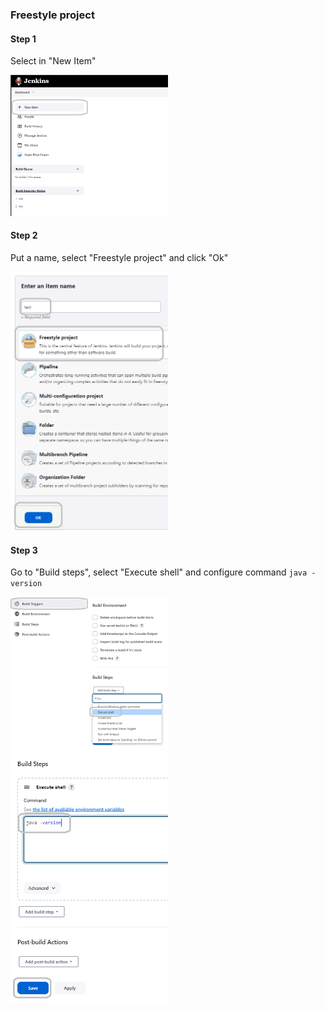 
### Freestyle project

#### Step 1

Select in "New Item" 

<img style="margin-left: auto; margin-right: auto; width: 50%" src="../utils/assets/jenkins/step2/s2-1.png" style="width: 300px">

#### Step 2

Put a name, select "Freestyle project" and click "Ok"

<img style="margin-left: auto; margin-right: auto; width: 50%" src="../utils/assets/jenkins/step2/s2-2.png" style="width: 300px">

#### Step 3

Go to "Build steps", select "Execute shell" and configure command `java -version`

<img style="margin-left: auto; margin-right: auto; width: 50%" src="../utils/assets/jenkins/step2/s2-3.png" style="width: 300px">

<img style="margin-left: auto; margin-right: auto; width: 50%" src="../utils/assets/jenkins/step2/s2-4.png" style="width: 300px">
